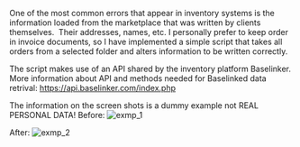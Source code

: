 One of the most common errors that appear in inventory systems is the information loaded from the marketplace that was written by clients themselves. 
Their addresses, names, etc. I personally prefer to keep order in invoice documents, so I have implemented a simple script that takes all orders from a selected folder and alters information to be written correctly.

The script makes use of an API shared by the inventory platform Baselinker. 
More information about API and methods needed for Baselinked data retrival: https://api.baselinker.com/index.php

The information on the screen shots is a dummy example not REAL PERSONAL DATA!
Before:
![exmp_1](https://user-images.githubusercontent.com/112077671/193429097-dc985b45-7ec8-480b-9fb6-8a02196ea229.JPG)

After:
![exmp_2](https://user-images.githubusercontent.com/112077671/193429101-c4fc5206-c766-4bec-a7d3-392c3f658b8c.JPG)
